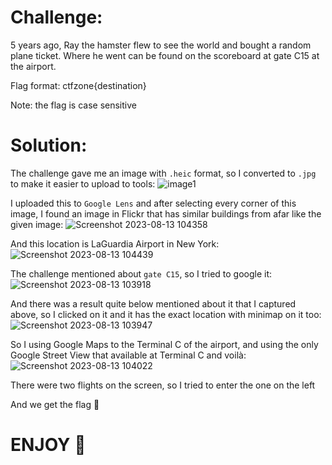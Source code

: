 # Challenge:
5 years ago, Ray the hamster flew to see the world and bought a random plane ticket. Where he went can be found on the scoreboard at gate C15 at the airport.

Flag format: ctfzone{destination}

Note: the flag is case sensitive

# Solution:
The challenge gave me an image with `.heic` format, so I converted to `.jpg` to make it easier to upload to tools:
![image1](https://github.com/agj1ss/CTF_Write_up/assets/108376735/83d653b9-a379-4c23-a4c0-0de9730bdf85)

I uploaded this to `Google Lens` and after selecting every corner of this image, I found an image in Flickr that has similar buildings from afar like the given image:
![Screenshot 2023-08-13 104358](https://github.com/agj1ss/CTF_Write_up/assets/108376735/2328409e-5d67-483e-a701-65882863217e)

And this location is LaGuardia Airport in New York:
![Screenshot 2023-08-13 104439](https://github.com/agj1ss/CTF_Write_up/assets/108376735/95b03b73-a72f-4bd6-9917-a04137450852)

The challenge mentioned about `gate C15`, so I tried to google it:
![Screenshot 2023-08-13 103918](https://github.com/agj1ss/CTF_Write_up/assets/108376735/e1d87d9b-dc87-4ce8-812d-907b5d9255b1)

And there was a result quite below mentioned about it that I captured above, so I clicked on it and it has the exact location with minimap on it too:
![Screenshot 2023-08-13 103947](https://github.com/agj1ss/CTF_Write_up/assets/108376735/c5256f9a-9fe6-4a26-8e79-5cbda4c95673)

So I using Google Maps to the Terminal C of the airport, and using the only Google Street View that available at Terminal C and voilà:
![Screenshot 2023-08-13 104022](https://github.com/agj1ss/CTF_Write_up/assets/108376735/6b6e46d7-d146-4d85-b277-a81653e87af9)

There were two flights on the screen, so I tried to enter the one on the left

And we get the flag 🚩
# ENJOY 🤡
